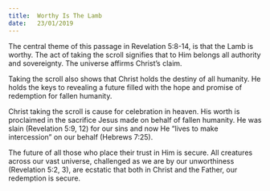 ```yaml
---
title:  Worthy Is The Lamb
date:   23/01/2019
---
```


The central theme of this passage in Revelation 5:8-14, is that the Lamb is worthy. The act of taking the scroll signifies that to Him belongs all authority and sovereignty. The universe affirms Christ’s claim.

Taking the scroll also shows that Christ holds the destiny of all humanity. He holds the keys to revealing a future filled with the hope and promise of redemption for fallen humanity.

Christ taking the scroll is cause for celebration in heaven. His worth is proclaimed in the sacrifice Jesus made on behalf of fallen humanity. He was slain (Revelation 5:9, 12) for our sins and now He “lives to make intercession” on our behalf (Hebrews 7:25).

The future of all those who place their trust in Him is secure. All creatures across our vast universe, challenged as we are by our unworthiness (Revelation 5:2, 3), are ecstatic that both in Christ and the Father, our redemption is secure.
